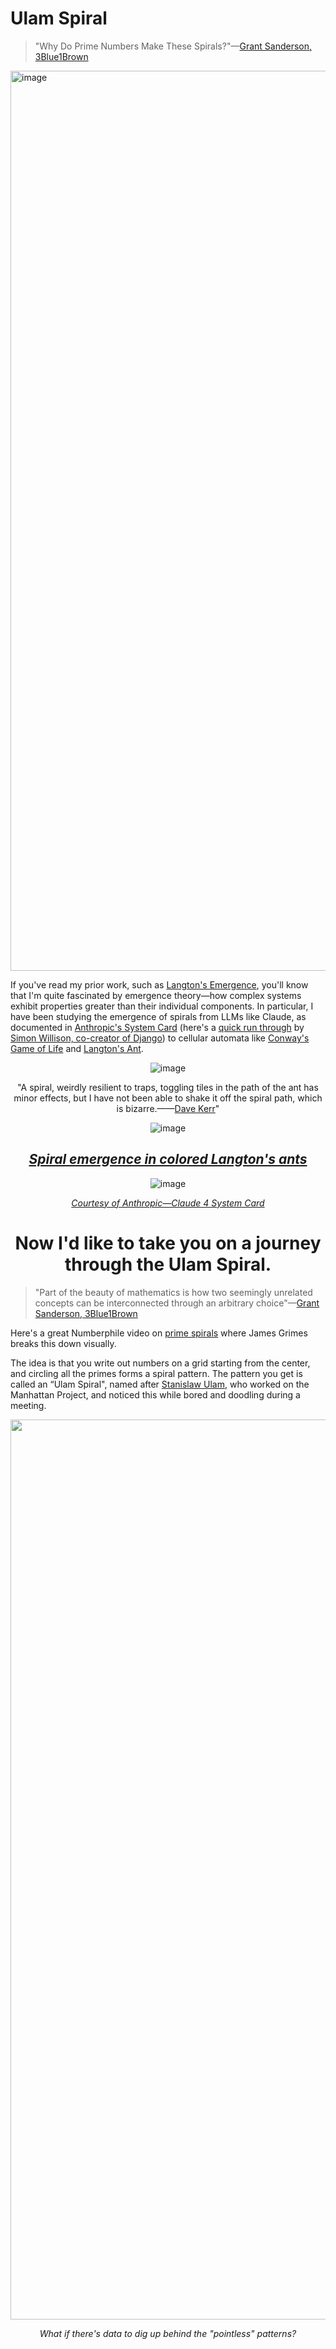 # Ulam Spiral
> "Why Do Prime Numbers Make These Spirals?"—[Grant Sanderson, 3Blue1Brown](https://www.3blue1brown.com/lessons/prime-spirals)

<img width="2560" height="1440" alt="image" src="https://github.com/user-attachments/assets/04ebce92-4761-456f-8353-88d94857d9b3" />

If you've read my prior work, such as [Langton's Emergence](https://github.com/davidkimai/Langtons-Emergence), you'll know that I'm quite fascinated by emergence theory—how complex systems exhibit properties greater than their individual components. In particular, I have been studying the emergence of spirals from LLMs like Claude, as documented in [Anthropic's System Card](https://www-cdn.anthropic.com/4263b940cabb546aa0e3283f35b686f4f3b2ff47.pdf) (here's a [quick run through](https://simonwillison.net/2025/May/25/claude-4-system-card/) by [Simon Willison, co-creator of Django](https://x.com/simonw?lang=en)) to cellular automata like [Conway's Game of Life](https://github.com/davidkimai/Langtons-Emergence/blob/main/conways-game-of-life/conways-game-of-life.md) and [Langton's Ant](https://github.com/davidkimai/Langtons-Emergence/blob/main/evidence/langtons-ant-evidence.md). 


<div align="center">

![image](https://github.com/user-attachments/assets/d956e77a-0e22-42a4-926f-dd85ae54ab7a)

"A spiral, weirdly resilient to traps, toggling tiles in the path of the ant has minor effects, but I have not been able to shake it off the spiral path, which is bizarre.——[Dave Kerr](https://github.com/dwmkerr)"


![image](https://github.com/user-attachments/assets/559ecedb-a90a-40b6-a937-68b3adee87b2)

## [*Spiral emergence in colored Langton's ants*](https://en.wikipedia.org/wiki/Langton%27s_ant)



![image](https://github.com/user-attachments/assets/d7329f7c-e6a8-4865-a228-4369eed4da61)

[*Courtesy of Anthropic—Claude 4 System Card*](https://www-cdn.anthropic.com/4263b940cabb546aa0e3283f35b686f4f3b2ff47.pdf)

# Now I'd like to take you on a journey through the Ulam Spiral.

</div>

> "Part of the beauty of mathematics is how two seemingly unrelated concepts can be interconnected through an arbitrary choice"—[Grant Sanderson, 3Blue1Brown](https://www.3blue1brown.com/lessons/prime-spirals)

Here's a great Numberphile video on [prime spirals](https://youtu.be/iFuR97YcSLM) where James Grimes breaks this down visually. 

The idea is that you write out numbers on a grid starting from the center, and circling all the primes forms a spiral pattern. The pattern you get is called an “Ulam Spiral", named after [Stanislaw Ulam](https://en.wikipedia.org/wiki/Stanis%C5%82aw_Ulam), who worked on the Manhattan Project, and noticed this while bored and doodling during a meeting.


<div align="center">

<img width="2560" height="1440" alt="image" src="https://github.com/user-attachments/assets/8d3a9278-39a2-42d8-92b9-22fc1eb376e9" />

*What if there's data to dig up behind the "pointless" patterns?*

</div>
